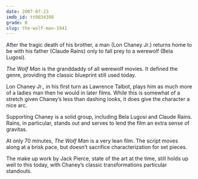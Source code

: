```yaml
---
date: 2007-07-23
imdb_id: tt0034398
grade: B
slug: the-wolf-man-1941
---
```


After the tragic death of his brother, a man (Lon Chaney Jr.) returns home to be with his father (Claude Rains) only to fall prey to a werewolf (Bela Lugosi).

_The Wolf Man_ is the granddaddy of all werewolf movies. It defined the genre, providing the classic blueprint still used today.

Lon Chaney Jr., in his first turn as Lawrence Talbot, plays him as much more of a ladies man then he would in later films. While this is somewhat of a stretch given Chaney’s less than dashing looks, it does give the character a nice arc.

Supporting Chaney is a solid group, including Bela Lugosi and Claude Rains. Rains, in particular, stands out and serves to lend the film an extra sense of gravitas.

At only 70 minutes, _The Wolf Man_ is a very lean film. The script moves along at a brisk pace, but doesn’t sacrifice characterization for set pieces.

The make up work by Jack Pierce, state of the art at the time, still holds up well to this today, with Chaney’s classic transformations particular standouts.
